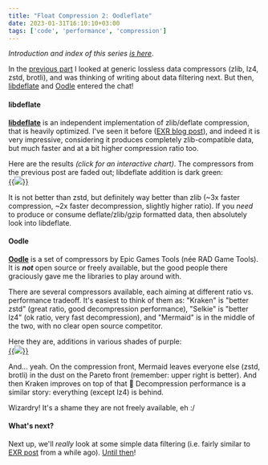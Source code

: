 ```yaml
---
title: "Float Compression 2: Oodleflate"
date: 2023-01-31T16:10:10+03:00
tags: ['code', 'performance', 'compression']
---
```


*Introduction and index of this series [is here](/blog/2023/01/29/Float-Compression-0-Intro/)*.

In the [previous part](/blog/2023/01/29/Float-Compression-1-Generic/) I looked at generic
lossless data compressors (zlib, lz4, zstd, brotli),
and was thinking of writing about data filtering next. But then,
[libdeflate](https://github.com/ebiggers/libdeflate) and [Oodle](http://www.radgametools.com/oodlecompressors.htm) entered
the chat!

#### libdeflate

[**libdeflate**](https://github.com/ebiggers/libdeflate) is an independent implementation of zlib/deflate
compression, that is heavily optimized. I've seen it before ([EXR blog post](/blog/2021/08/09/EXR-libdeflate-is-great/)),
and indeed it is very impressive, considering it produces completely zlib-compatible data, but much faster and at
a bit higher compression ratio too.

Here are the results *(click for an interactive chart)*. The compressors from the previous post are faded out; libdeflate
addition is dark green: \
[{{<img src="/img/blog/2023/float-compr/float-compr-generic-pc-libdeflate.png">}}](/img/blog/2023/float-compr/02-float-comp-generic-amd-msvc-libdeflate.html)

It is not better than zstd, but definitely way better than zlib (\~3x faster compression, \~2x faster decompression, slightly higher ratio).
If you *need* to produce or consume deflate/zlib/gzip formatted data, then absolutely look into libdeflate.

#### Oodle

[**Oodle**](http://www.radgametools.com/oodlecompressors.htm) is a set of compressors by Epic Games Tools (née RAD Game Tools).
It is ***not*** open source or freely available, but the good people there graciously gave me the libraries to play around with.

There are several compressors available, each aiming at different ratio vs. performance tradeoff. It's easiest to think of them as:
"Kraken" is "better zstd" (great ratio, good decompression performance), "Selkie" is "better lz4" (ok ratio, very fast decompression),
and "Mermaid" is in the middle of the two, with no clear open source competitor.

Here they are, additions in various shades of purple: \
[{{<img src="/img/blog/2023/float-compr/float-compr-generic-pc-oodle.png">}}](/img/blog/2023/float-compr/02-float-comp-generic-amd-msvc-oodle.html)

And... yeah. On the compression front, Mermaid leaves everyone else (zstd, brotli) in the dust on the Pareto front (remember: upper right is better).
And then Kraken improves on top of that 🤯 Decompression performance is a similar story: everything (except lz4) is behind.

Wizardry! It's a shame they are not freely available, eh :/



#### What's next?

Next up, we'll *really* look at some simple data filtering (i.e. fairly similar to [EXR post](/blog/2021/08/27/EXR-Filtering-and-ZFP/) from a while ago).
[Until then](/blog/2023/02/01/Float-Compression-3-Filters/)!
